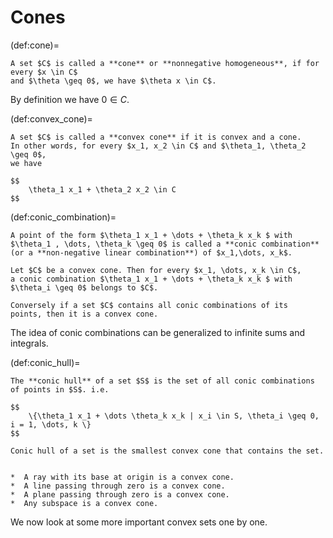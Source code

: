# Cones

(def:cone)=
````{prf:definition}
A set $C$ is called a **cone** or **nonnegative homogeneous**, if for every $x \in C$
and $\theta \geq 0$, we have $\theta x \in C$.

````

By definition we have $0 \in C$.

(def:convex_cone)=
````{prf:definition}
A set $C$ is called a **convex cone** if it is convex and a cone.
In other words, for every $x_1, x_2 \in C$ and $\theta_1, \theta_2 \geq 0$,
we have

$$
    \theta_1 x_1 + \theta_2 x_2 \in C
$$

````



(def:conic_combination)=
````{prf:definition}
A point of the form $\theta_1 x_1 + \dots + \theta_k x_k $ with
$\theta_1 , \dots, \theta_k \geq 0$ is called a **conic combination**
(or a **non-negative linear combination**) of $x_1,\dots, x_k$.

````

````{prf:remark}
Let $C$ be a convex cone. Then for every $x_1, \dots, x_k \in C$,
a conic combination $\theta_1 x_1 + \dots + \theta_k x_k $ with
$\theta_i \geq 0$ belongs to $C$.

Conversely if a set $C$ contains all conic combinations of its
points, then it is a convex cone.
````

The idea of conic combinations can be generalized to infinite sums
and integrals.

(def:conic_hull)=
````{prf:definition}
The **conic hull** of a set $S$ is the set of all conic combinations
of points in $S$. i.e.

$$
    \{\theta_1 x_1 + \dots \theta_k x_k | x_i \in S, \theta_i \geq 0, i = 1, \dots, k \}
$$

````

````{prf:remark}
Conic hull of a set is the smallest convex cone that contains the set.
````

````{prf:example} Convex cones

*  A ray with its base at origin is a convex cone.
*  A line passing through zero is a convex cone.
*  A plane passing through zero is a convex cone.
*  Any subspace is a convex cone.

````

We now look at some more important convex sets one by one.
